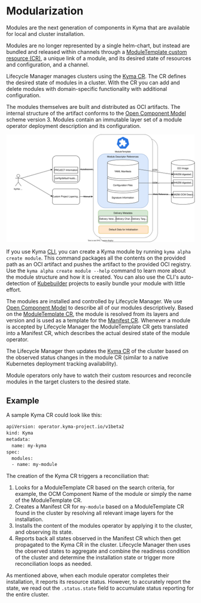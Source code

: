 # Modularization

Modules are the next generation of components in Kyma that are available for local and cluster installation.

Modules are no longer represented by a single helm-chart, but instead are bundled and released within channels through a [ModuleTemplate custom resource (CR)](/api/v1beta2/moduletemplate_types.go), a unique link of a module, and its desired state of resources and configuration, and a channel.

Lifecycle Manager manages clusters using the [Kyma CR](/api/v1beta2/kyma_types.go). The CR defines the desired state of modules in a cluster. With the CR you can add and delete modules with domain-specific functionality with additional configuration.

The modules themselves are built and distributed as OCI artifacts. The internal structure of the artifact conforms to the [Open Component Model](https://ocm.software/) scheme version 3. Modules contain an immutable layer set of a module operator deployment description and its configuration.

![Kyma Module Structure](/docs/assets/kyma-module-template-structure.svg)

If you use Kyma [CLI](https://github.com/kyma-project/cli), you can create a Kyma module by running `kyma alpha create module`. This command packages all the contents on the provided path as an OCI artifact and pushes the artifact to the provided OCI registry. Use the `kyma alpha create module --help` command to learn more about the module structure and how it is created. You can also use the CLI's auto-detection of [Kubebuilder](https://kubebuilder.io) projects to easily bundle your module with little effort.

The modules are installed and controlled by Lifecycle Manager. We use [Open Component Model](https://ocm.software) to describe all of our modules descriptively.
Based on the [ModuleTemplate CR](/api/v1beta2/moduletemplate_types.go), the module is resolved from its layers and version and is used as a template for the [Manifest CR](/api/v1beta2/manifest_types.go).
Whenever a module is accepted by Lifecycle Manager the ModuleTemplate CR gets translated into a Manifest CR, which describes the actual desired state of the module operator.

The Lifecycle Manager then updates the [Kyma CR](/api/v1beta2/kyma_types.go) of the cluster based on the observed status changes in the module CR (similar to a native Kubernetes deployment tracking availability).

Module operators only have to watch their custom resources and reconcile modules in the target clusters to the desired state.

## Example

A sample Kyma CR could look like this:

```bash
apiVersion: operator.kyma-project.io/v1beta2
kind: Kyma
metadata:
  name: my-kyma
spec:
  modules:
  - name: my-module
```

The creation of the Kyma CR triggers a reconciliation that:

1. Looks for a ModuleTemplate CR based on the search criteria, for example, the OCM Component Name of the module or simply the name of the ModuleTemplate CR.
2. Creates a Manifest CR for `my-module` based on a ModuleTemplate CR found in the cluster by resolving all relevant image layers for the installation.
3. Installs the content of the modules operator by applying it to the cluster, and observing its state.
4. Reports back all states observed in the Manifest CR which then get propagated to the Kyma CR in the cluster.
   Lifecycle Manager then uses the observed states to aggregate and combine the readiness condition of the cluster and determine the installation state or trigger more reconciliation loops as needed.

As mentioned above, when each module operator completes their installation, it reports its resource status. However, to accurately report the state, we read out the `.status.state` field to accumulate status reporting for the entire cluster.
